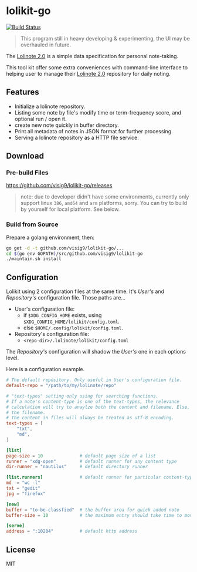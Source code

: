 # lolikit-go

[![Build Status](https://travis-ci.org/visig9/lolikit-go.svg?branch=master)](https://travis-ci.org/visig9/lolikit-go)

> This program still in heavy developing & experimenting, the UI may be overhauled in future.

The [Lolinote 2.0] is a simple data specification for personal note-taking.

This tool kit offer some extra conveniences with command-line interface to helping user to manage their [Lolinote 2.0] repository for daily noting.



## Features

- Initialize a lolinote repository.
- Listing some note by file's modify time or term-frequency score, and optional run / open it.
- create new note quickly in buffer directory.
- Print all metadata of notes in JSON format for further processing.
- Serving a lolinote repository as a HTTP file service.



## Download

### Pre-build Files

<https://github.com/visig9/lolikit-go/releases>

> note: due to developer didn't have some environments, currently only support linux `386`, `amd64` and `arm` platforms, sorry. You can try to build by yourself for local platform. See below.



### Build from Source

Prepare a golang environment, then:

```bash
go get -d -t github.com/visig9/lolikit-go/...
cd $(go env GOPATH)/src/github.com/visig9/lolikit-go
./maintain.sh install
```



## Configuration

Lolikit using 2 configuration files at the same time. It's *User's* and *Repository's* configuration file. Those paths are...

- User's configuration file:
    - if `$XDG_CONFIG_HOME` exists, using `$XDG_CONFIG_HOME/lolikit/config.toml`.
    - else `$HOME/.config/lolikit/config.toml`.
- Repository's configuration file:
    - `<repo-dir>/.lolinote/lolikit/config.toml`

The *Repository's* configuration will shadow the *User's* one in each options level.

Here is a configuration example.

```toml
# The default repository. Only useful in User's configuration file.
default-repo = "/path/to/my/lolinote/repo"

# "text-types" setting only using for searching functions.
# If a note's content-type is one of the text-types, the relevance
# calculation will try to anaylze both the content and filename. Else, only
# the filename.
# The content in files will always be treated as utf-8 encoding.
text-types = [
    "txt",
    "md",
]

[list]
page-size = 10              # default page size of a list
runner = "xdg-open"         # default runner for any content type
dir-runner = "nautilus"     # default directory runner

[list.runners]              # default runner for particular content-type
md  = "wc -l"
txt = "gedit"
jpg = "firefox"

[new]
buffer = "to-be-classfied"  # the buffer area for quick added note
buffer-size = 10            # the maximum entry should take time to moving.

[serve]
address = ":10204"          # default http address
```



## License

MIT



[Lolinote 2.0]: https://github.com/visig9/lolinote-spec
